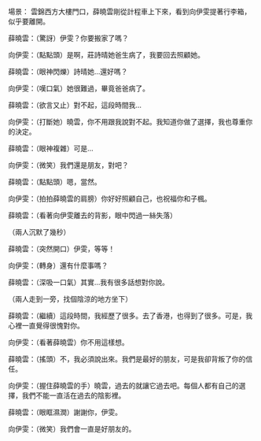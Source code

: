 場景： 雲錦西方大樓門口，薛曉雲剛從計程車上下來，看到向伊雯提著行李箱，似乎要離開。

薛曉雲：（驚訝）伊雯？你要搬家了嗎？

向伊雯：（點點頭）是啊，莊詩晴她爸生病了，我要回去照顧她。

薛曉雲：（眼神閃爍）詩晴她...還好嗎？

向伊雯：（嘆口氣）她很難過，畢竟爸爸病了。

薛曉雲：（欲言又止）對不起，這段時間我...

向伊雯：（打斷她）曉雲，你不用跟我說對不起。我知道你做了選擇，我也尊重你的決定。

薛曉雲：（眼神複雜）可是...

向伊雯：（微笑）我們還是朋友，對吧？

薛曉雲：（點點頭）嗯，當然。

向伊雯：（拍拍薛曉雲的肩膀）你好好照顧自己，也祝福你和子楓。

薛曉雲：（看著向伊雯離去的背影，眼中閃過一絲失落）

（兩人沉默了幾秒）

薛曉雲：（突然開口）伊雯，等等！

向伊雯：（轉身）還有什麼事嗎？

薛曉雲：（深吸一口氣）其實...我有很多話想對你說。

（兩人走到一旁，找個陰涼的地方坐下）

薛曉雲：（繼續）這段時間，我經歷了很多。去了香港，也得到了很多。可是，我心裡一直覺得很愧對你。

向伊雯：（看著薛曉雲）你不用這樣想。

薛曉雲：（搖頭）不，我必須說出來。我們是最好的朋友，可是我卻背叛了你的信任。

向伊雯：（握住薛曉雲的手）曉雲，過去的就讓它過去吧。每個人都有自己的選擇，我們不能一直活在過去的陰影裡。

薛曉雲：（眼眶濕潤）謝謝你，伊雯。

向伊雯：（微笑）我們會一直是好朋友的。


